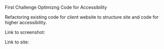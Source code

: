 First Challenge Optimizng Code for Accessibility 

Refactoring existing code for client website to structure site and code for higher accessibility.

Link to screenshot: 

Link to site:
